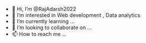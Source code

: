 - 👋 Hi, I’m @RajAdarsh2022
- 👀 I’m interested in Web development , Data analytics
- 🌱 I’m currently learning ...
- 💞️ I’m looking to collaborate on ...
- 📫 How to reach me ...

<!---
RajAdarsh2022/RajAdarsh2022 is a ✨ special ✨ repository because its `README.md` (this file) appears on your GitHub profile.
You can click the Preview link to take a look at your changes.
--->
